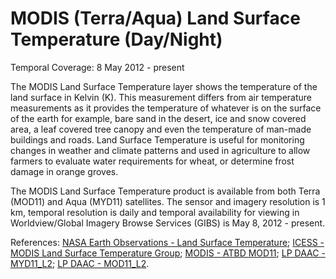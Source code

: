 # MODIS (Terra/Aqua) Land Surface Temperature (Day/Night)
Temporal Coverage: 8 May 2012 - present

The MODIS Land Surface Temperature layer shows the temperature of the land surface in Kelvin (K). This measurement differs from air temperature measurements as it provides the temperature of whatever is on the surface of the earth for example, bare sand in the desert, ice and snow covered area, a leaf covered tree canopy and even the temperature of man-made buildings and roads. Land Surface Temperature is useful for monitoring changes in weather and climate patterns and used in agriculture to allow farmers to evaluate water requirements for wheat, or determine frost damage in orange groves.

The MODIS Land Surface Temperature product is available from both Terra (MOD11) and Aqua (MYD11) satellites. The sensor and imagery resolution is 1 km, temporal resolution is daily and temporal availability for viewing in Worldview/Global Imagery Browse Services (GIBS) is May 8, 2012 - present.

References: [NASA Earth Observations - Land Surface Temperature](http://neo.sci.gsfc.nasa.gov/view.php?datasetId=MOD11C1_M_LSTDA); [ICESS - MODIS Land Surface Temperature Group](http://www.icess.ucsb.edu/modis/modis-lst.html); [MODIS - ATBD MOD11](http://modis.gsfc.nasa.gov/data/atbd/atbd_mod11.pdf); [LP DAAC - MYD11_L2](https://lpdaac.usgs.gov/products/modis_products_table/myd11_l2); [LP DAAC - MOD11_L2](https://lpdaac.usgs.gov/products/modis_products_table/mod11_l2).
